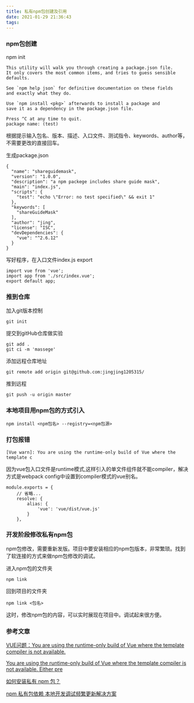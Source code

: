 ```yaml
---
title: 私有npm包创建及引用
date: 2021-01-29 21:36:43
tags:
---
```

### npm包创建
npm init

```
This utility will walk you through creating a package.json file.
It only covers the most common items, and tries to guess sensible defaults.

See `npm help json` for definitive documentation on these fields
and exactly what they do.

Use `npm install <pkg>` afterwards to install a package and
save it as a dependency in the package.json file.

Press ^C at any time to quit.
package name: (test)

```
根据提示输入包名、版本、描述、入口文件、测试指令、keywords、author等，不需要更改的直接回车。

生成package.json

```
{
  "name": "shareguidemask",
  "version": "1.0.0",
  "description": "a npm packege includes share guide mask",
  "main": "index.js",
  "scripts": {
    "test": "echo \"Error: no test specified\" && exit 1"
  },
  "keywords": [
    "shareGuideMask"
  ],
  "author": "jing",
  "license": "ISC",
  "devDependencies": {
    "vue": "^2.6.12"
  }
}
```

写好程序，在入口文件index.js export

```
import vue from 'vue';
import app from './src/index.vue';
export default app;
```

### 推到仓库

加入git版本控制

```
git init
```
提交到gitHub仓库做实验

```
git add .
git ci -m 'massege'
```
添加远程仓库地址

```
git remote add origin git@github.com:jingjing1205315/
```
推到远程

```
git push -u origin master
```

### 本地项目用npm包的方式引入

```
npm install <npm包名> --registry=<npm包源>
```


### 打包报错

 ```
 [Vue warn]: You are using the runtime-only build of Vue where the template c
 ```
因为vue包入口文件是runtime模式,这样引入的单文件组件就不能compiler，解决方式是webpack config中设置到compiler模式的vue别名。

```
module.exports = {
    // 省略...
    resolve: {
        alias: {
            'vue': 'vue/dist/vue.js'
        }
    },

```

### 开发阶段修改私有npm包

npm包修改，需要重新发版。项目中要安装相应的npm包版本，非常繁琐。找到了软连接的方式来做npm包修改的调试。

进入npm包的文件夹

```
npm link
```

回到项目的文件夹

```
npm link <包名>
```
这时，修改npm包的内容，可以实时展现在项目中。调试起来很方便。


### 参考文章

[VUE问题：You are using the runtime-only build of Vue where the template compiler is not available.
](https://www.pianshen.com/article/4406262022/)

[You are using the runtime-only build of Vue where the template compiler is not available. Either pre](https://blog.csdn.net/wxl1555/article/details/83187647)

[如何安装私有 npm 包？](https://www.cnblogs.com/cag2050/p/10724196.html)

[npm 私有包依赖 本地开发调试频繁更新解决方案](https://www.jianshu.com/p/d0c887cf730e?utm_campaign)

